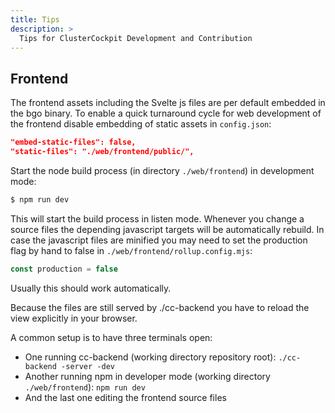 ```yaml
---
title: Tips
description: >
  Tips for ClusterCockpit Development and Contribution
---
```


## Frontend

The frontend assets including the Svelte js files are per default embedded in
the bgo binary. To enable a quick turnaround cycle for web development of the
frontend disable embedding of static assets in `config.json`:

```json
"embed-static-files": false,
"static-files": "./web/frontend/public/",

```

Start the node build process (in directory `./web/frontend`) in development mode:

```sh
$ npm run dev
```

This will start the build process in listen mode. Whenever you change a source
files the depending javascript targets will be automatically rebuild.
In case the javascript files are minified you may need to set the production
flag by hand to false in `./web/frontend/rollup.config.mjs`:

```mjs
const production = false
```

Usually this should work automatically.

Because the files are still served by ./cc-backend you have to reload the view
explicitly in your browser.

A common setup is to have three terminals open:
* One running cc-backend (working directory repository root): `./cc-backend -server -dev`
* Another running npm in developer mode (working directory `./web/frontend`): `npm run dev`
* And the last one editing the frontend source files
